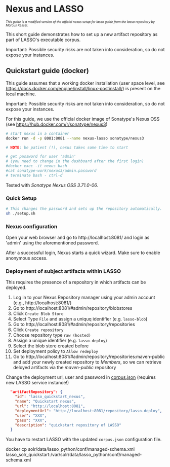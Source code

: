 # Nexus and LASSO
<sub><sup>_This guide is a modified version of the official nexus setup for lasso guide from the lasso repository by Marcus Kessel._</sup></sub>

This short guide demonstrates how to set up a new artifact repository as part of LASSO's executable corpus.

Important: Possible security risks are not taken into consideration, so do not expose your instances.

## Quickstart guide (docker)

This guide assumes that a working docker installation (user space level, see https://docs.docker.com/engine/install/linux-postinstall/) is present on the local machine.

Important: Possible security risks are not taken into consideration, so do not expose your instances.

For this guide, we use the official docker image of Sonatype's Nexus OSS (see https://hub.docker.com/r/sonatype/nexus3)

```bash
# start nexus in a container
docker run -d -p 8081:8081 --name nexus-lasso sonatype/nexus3

# NOTE: be patient (!), nexus takes some time to start

# get password for user 'admin'
# (you need to change in the dashboard after the first login)
#docker exec -it nexus bash
#cat sonatype-work/nexus3/admin.password
# terminate bash - ctrl-d
```

Tested with _Sonatype Nexus OSS 3.71.0-06_.

### Quick Setup

```bash
# This changes the password and sets up the repository automatically.
sh ./setup.sh
```

### Nexus configuration

Open your web browser and go to http://localhost:8081/ and login as 'admin' using the aforementioned password.

After a successful login, Nexus starts a quick wizard. Make sure to enable anonymous access.

### Deployment of subject artifacts within LASSO

This requires the presence of a repository in which artifacts can be deployed.

1. Log in to your Nexus Repository manager using your admin account (e.g., http://localhost:8081/)
2. Go to http://localhost:8081/#admin/repository/blobstores
3. Click `Create Blob Store`
4. Select Type `File` and assign a uniquq identifier (e.g. `lasso-blob`)
5. Go to http://localhost:8081/#admin/repository/repositories
6. Click `Create repository`
7. Choose repository type `raw (hosted)`
8. Assign a unique identifier (e.g. `lasso-deploy`)
9. Select the blob store created before
10. Set deployment policy to `Allow redeploy`
11. Go to http://localhost:8081/#admin/repository/repositories:maven-public and add your newly created repository to _Members_, so we can retrieve deloyed artifacts via the _maven-public_ repository

Change the deployment url, user and password in [corpus.json](corpus.json) (requires new LASSO service instance!)

```json
  "artifactRepository": {
    "id": "lasso_quickstart_nexus",
    "name": "Quickstart nexus",
    "url": "http://localhost:8081",
    "deploymentUrl": "http://localhost:8081/repository/lasso-deploy",
    "user": "XXX",
    "pass": "XXX",
    "description": "quickstart repository of LASSO"
  }
```

You have to restart LASSO with the updated `corpus.json` configuration file.

docker cp solr/data/lasso_python/conf/managed-schema.xml lasso_solr_quickstart:/var/solr/data/lasso_python/conf/managed-schema.xml